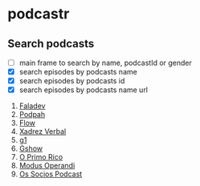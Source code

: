 # podcastr

## Search podcasts

- [ ] main frame to search by name, podcastId or gender
- [x] search episodes by podcasts name
- [x] search episodes by podcasts id
- [x] search episodes by podcasts name url

1. [Faladev](https://podcastr-git-itunes-tiagobani.vercel.app/podcasts/faladev)
2. [Podpah](https://podcastr-git-itunes-tiagobani.vercel.app/podcasts/podpah)
3. [Flow](https://podcastr-git-itunes-tiagobani.vercel.app/podcasts/flow)
4. [Xadrez Verbal](https://podcastr-git-itunes-tiagobani.vercel.app/podcasts/xadrezverbal)
5. [g1](https://podcastr-git-itunes-tiagobani.vercel.app/podcasts/g1)
6. [Gshow](https://podcastr-git-itunes-tiagobani.vercel.app/podcasts/gshow)
7. [O Primo Rico](https://podcastr-git-itunes-tiagobani.vercel.app/podcasts/oprimorico)
8. [Modus Operandi](https://podcastr-git-itunes-tiagobani.vercel.app/podcasts/modusoperandi)
9. [Os Socios Podcast](https://podcastr-git-itunes-tiagobani.vercel.app/podcasts/os-socios-podcast)
